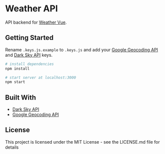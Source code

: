 # Weather API

API backend for [Weather Vue](https://github.com/krestaino/weather-vue).

## Getting Started

Rename `.keys.js.example` to `.keys.js` and add your [Google Geocoding API](https://developers.google.com/maps/documentation/geocoding/get-api-key) and [Dark Sky API](https://darksky.net/dev/) keys. 
``` bash
# install dependencies
npm install

# start server at localhost:3000
npm start
```

## Built With
* [Dark Sky API](https://darksky.net/dev/)
* [Google Geocoding API](https://developers.google.com/maps/documentation/geocoding/get-api-key)

## License 
This project is licensed under the MIT License - see the LICENSE.md file for details

